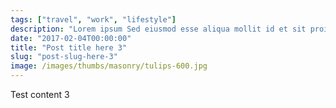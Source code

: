 ```yaml
---
tags: ["travel", "work", "lifestyle"]
description: "Lorem ipsum Sed eiusmod esse aliqua mollit id et sit proident dolor nulla sed"
date: "2017-02-04T00:00:00"
title: "Post title here 3"
slug: "post-slug-here-3"
image: /images/thumbs/masonry/tulips-600.jpg
---
```

Test content 3
